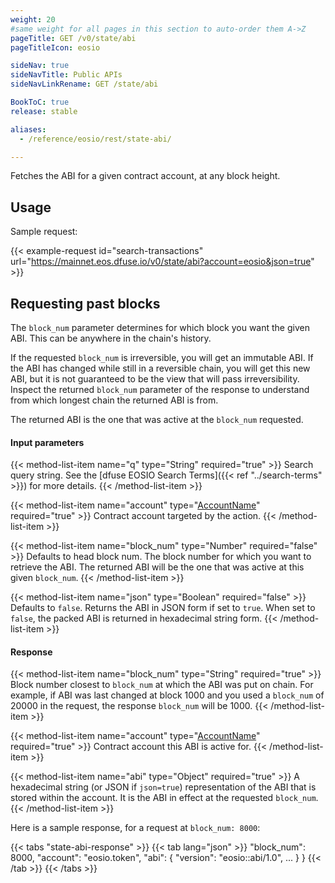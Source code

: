```yaml
---
weight: 20
#same weight for all pages in this section to auto-order them A->Z
pageTitle: GET /v0/state/abi
pageTitleIcon: eosio

sideNav: true
sideNavTitle: Public APIs
sideNavLinkRename: GET /state/abi

BookToC: true
release: stable

aliases:
  - /reference/eosio/rest/state-abi/

---
```


Fetches the ABI for a given contract account, at any block height.

## Usage

Sample request:

{{< example-request id="search-transactions" url="https://mainnet.eos.dfuse.io/v0/state/abi?account=eosio&json=true" >}}

## Requesting past blocks

The `block_num` parameter determines for which block you want the given
ABI. This can be anywhere in the chain's history.

If the requested `block_num` is irreversible, you will get an
immutable ABI. If the ABI has changed while still in a reversible
chain, you will get this new ABI, but it is not guaranteed to be the view
that will pass irreversibility. Inspect the returned `block_num` parameter
of the response to understand from which longest chain the returned ABI is from.

The returned ABI is the one that was active at the `block_num` requested.

#### Input parameters

{{< method-list-item name="q" type="String" required="true" >}}
  Search query string. See the [dfuse EOSIO Search Terms]({{< ref "../search-terms" >}}) for more details.
{{< /method-list-item >}}

{{< method-list-item name="account" type="[AccountName](/eosio/public-apis/reference/types/accountname)" required="true" >}}
  Contract account targeted by the action.
{{< /method-list-item >}}

{{< method-list-item name="block_num" type="Number" required="false" >}}
  Defaults to head block num. The block number for which you want to retrieve the ABI. The returned ABI will be the one that was active at this given `block_num`.
{{< /method-list-item >}}

{{< method-list-item name="json" type="Boolean" required="false" >}}
  Defaults to `false`. Returns the ABI in JSON form if set to `true`. When set to `false`, the packed ABI is returned in hexadecimal string form.
{{< /method-list-item >}}

#### Response

{{< method-list-item name="block_num" type="String" required="true" >}}
  Block number closest to `block_num` at which the ABI was put on chain. For example, if ABI was last changed at block 1000 and you used a `block_num` of 20000 in the request, the response `block_num` will be 1000.
{{< /method-list-item >}}

{{< method-list-item name="account" type="[AccountName](/eosio/public-apis/reference/types/accountname)" required="true" >}}
  Contract account this ABI is active for.
{{< /method-list-item >}}

{{< method-list-item name="abi" type="Object" required="true" >}}
  A hexadecimal string (or JSON if `json=true`) representation of the ABI that is stored within the account. It is the ABI in effect at the requested `block_num`.
{{< /method-list-item >}}

Here is a sample response, for a request at `block_num: 8000`:

{{< tabs "state-abi-response" >}}
{{< tab lang="json" >}}
  "block_num": 8000,
  "account": "eosio.token",
  "abi": {
    "version": "eosio::abi/1.0",
    ...
  }
}
{{< /tab >}}
{{< /tabs >}}
